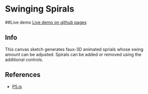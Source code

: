# Swinging Spirals

##Live demo
[Live demo on github pages](http://rjbultitude.github.io/Swinging-Spirals/)

## Info
This canvas sketch generates faux-3D animated sprials whose swing amount can be adjusted.
Spirals can be added or removed using the additional controls.

## References

* [P5.js](http://p5js.org/)